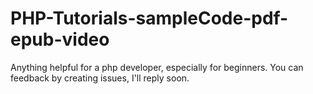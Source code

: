 # PHP-Tutorials-sampleCode-pdf-epub-video
Anything helpful for a php developer, especially for beginners.
You can feedback by creating issues, I'll reply soon.
